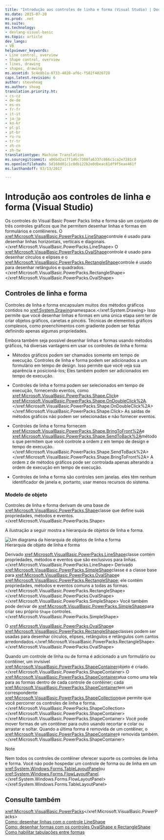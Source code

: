 ```yaml
---
title: "Introdução aos controles de linha e forma (Visual Studio) | Documentos do Microsoft"
ms.date: 2015-07-20
ms.prod: .net
ms.suite: 
ms.technology:
- devlang-visual-basic
ms.topic: article
dev_langs:
- VB
helpviewer_keywords:
- Line control, overview
- Shape control, overview
- lines, drawing
- shapes, drawing
ms.assetid: 5c4e8b1a-0733-4020-af6c-f582f4026728
caps.latest.revision: 6
author: stevehoag
ms.author: shoag
translation.priority.ht:
- cs-cz
- de-de
- es-es
- fr-fr
- it-it
- ja-jp
- ko-kr
- pl-pl
- pt-br
- ru-ru
- tr-tr
- zh-cn
- zh-tw
translationtype: Machine Translation
ms.sourcegitcommit: a06bd2a17f1d6c7308fa6337c866c1ca2e7281c0
ms.openlocfilehash: 5d168d01c1c0db122b2e0dbeac81df9f5eae461f
ms.lasthandoff: 03/13/2017

---
```

# <a name="introduction-to-the-line-and-shape-controls-visual-studio"></a>Introdução aos controles de linha e forma (Visual Studio)
Os controles do Visual Basic Power Packs linha e forma são um conjunto de três controles gráficos que lhe permitem desenhar linhas e formas em formulários e contêineres. O <xref:Microsoft.VisualBasic.PowerPacks.LineShape>controle é usado para desenhar linhas horizontais, verticais e diagonais.</xref:Microsoft.VisualBasic.PowerPacks.LineShape> O <xref:Microsoft.VisualBasic.PowerPacks.OvalShape>controle é usado para desenhar círculos e elipses e o <xref:Microsoft.VisualBasic.PowerPacks.RectangleShape>controle é usado para desenhar retângulos e quadrados.</xref:Microsoft.VisualBasic.PowerPacks.RectangleShape> </xref:Microsoft.VisualBasic.PowerPacks.OvalShape>  
  
## <a name="line-and-shape-controls"></a>Controles de linha e forma  
 Controles de linha e forma encapsulam muitos dos métodos gráficos contidos no <xref:System.Drawing>namespace.</xref:System.Drawing> Isso permite que você desenhar linhas e formas em uma única etapa sem ter de criar objetos gráficos, canetas e pincéis. Técnicas de elementos gráficos complexos, como preenchimentos com gradiente podem ser feitas definindo apenas algumas propriedades.  
  
 Embora também seja possível desenhar linhas e formas usando métodos gráficos, há diversas vantagens em usar os controles de linha e forma:  
  
-   Métodos gráficos podem ser chamados somente em tempo de execução. Controles de linha e forma podem ser adicionados a um formulário em tempo de design. Isso permite que você veja sua aparência e posicioná-los; Eles também podem ser adicionados em tempo de execução.  
  
-   Controles de linha e forma podem ser selecionados em tempo de execução, fornecendo eventos, como <xref:Microsoft.VisualBasic.PowerPacks.Shape.Click>e <xref:Microsoft.VisualBasic.PowerPacks.Shape.OnDoubleClick%2A>.</xref:Microsoft.VisualBasic.PowerPacks.Shape.OnDoubleClick%2A> </xref:Microsoft.VisualBasic.PowerPacks.Shape.Click> As saídas de métodos gráficos não podem ser selecionadas e não fornecer eventos.  
  
-   Controles de linha e forma fornecem <xref:Microsoft.VisualBasic.PowerPacks.Shape.BringToFront%2A>e <xref:Microsoft.VisualBasic.PowerPacks.Shape.SendToBack%2A>métodos que permitem que você controle a ordem z em tempo de design e tempo de execução.</xref:Microsoft.VisualBasic.PowerPacks.Shape.SendToBack%2A> </xref:Microsoft.VisualBasic.PowerPacks.Shape.BringToFront%2A> A ordem z de métodos gráficos pode ser controlada apenas alterando a ordem de execução em tempo de execução.  
  
-   Controles de linha e forma são controles sem janelas. eles têm nenhum identificador de janela e, portanto, usar menos recursos do sistema.  
  
### <a name="object-model"></a>Modelo de objeto  
 Controles de linha e forma derivam de uma base de <xref:Microsoft.VisualBasic.PowerPacks.Shape>classe que define suas propriedades, métodos e eventos.</xref:Microsoft.VisualBasic.PowerPacks.Shape>  
  
 A ilustração a seguir mostra a hierarquia de objetos de linha e forma.  
  
 ![Um diagrama da hierarquia de objetos de linha e forma](../../../visual-basic/developing-apps/windows-forms/media/lineshapeobject.png "LineShapeObject")  
Hierarquia de objeto de linha e forma  
  
 Derivado <xref:Microsoft.VisualBasic.PowerPacks.LineShape>classe contém propriedades, métodos e eventos que são exclusivos para linhas.</xref:Microsoft.VisualBasic.PowerPacks.LineShape> Derivado <xref:Microsoft.VisualBasic.PowerPacks.SimpleShape>classe é a classe base para <xref:Microsoft.VisualBasic.PowerPacks.OvalShape>e <xref:Microsoft.VisualBasic.PowerPacks.RectangleShape>; ele contém propriedades, métodos e eventos comuns a todas as formas.</xref:Microsoft.VisualBasic.PowerPacks.RectangleShape> </xref:Microsoft.VisualBasic.PowerPacks.OvalShape> </xref:Microsoft.VisualBasic.PowerPacks.SimpleShape> Você também pode derivar de <xref:Microsoft.VisualBasic.PowerPacks.SimpleShape>para criar seu próprio `Shape` controles.</xref:Microsoft.VisualBasic.PowerPacks.SimpleShape>  
  
 O <xref:Microsoft.VisualBasic.PowerPacks.OvalShape>e <xref:Microsoft.VisualBasic.PowerPacks.RectangleShape>classes podem ser usadas para desenhar círculos, elipses, retângulos e retângulos com cantos arredondados.</xref:Microsoft.VisualBasic.PowerPacks.RectangleShape> </xref:Microsoft.VisualBasic.PowerPacks.OvalShape>  
  
 Quando um controle de linha ou de forma é adicionado a um formulário ou contêiner, um invisível <xref:Microsoft.VisualBasic.PowerPacks.ShapeContainer>objeto é criado.</xref:Microsoft.VisualBasic.PowerPacks.ShapeContainer> O <xref:Microsoft.VisualBasic.PowerPacks.ShapeContainer>atua como uma tela para as formas dentro de cada controle de contêiner; cada <xref:Microsoft.VisualBasic.PowerPacks.ShapeContainer>tem um correspondente <xref:Microsoft.VisualBasic.PowerPacks.ShapeCollection>que permite que você percorrer os controles de linha e forma.</xref:Microsoft.VisualBasic.PowerPacks.ShapeCollection> </xref:Microsoft.VisualBasic.PowerPacks.ShapeContainer> </xref:Microsoft.VisualBasic.PowerPacks.ShapeContainer> Você pode mover formas de um contêiner para outro usando recortar e colar ou arrastar e soltar. Quando a última forma é removida de um contêiner, o <xref:Microsoft.VisualBasic.PowerPacks.ShapeContainer>é removida também.</xref:Microsoft.VisualBasic.PowerPacks.ShapeContainer>  
  
> [!NOTE]
>  Nem todos os controles de contêiner oferecer suporte os controles de linha e forma. Você não pode hospedar um controle de forma ou de linha em um <xref:System.Windows.Forms.TableLayoutPanel>ou <xref:System.Windows.Forms.FlowLayoutPanel>.</xref:System.Windows.Forms.FlowLayoutPanel> </xref:System.Windows.Forms.TableLayoutPanel>  
  
## <a name="see-also"></a>Consulte também  
 <xref:Microsoft.VisualBasic.PowerPacks></xref:Microsoft.VisualBasic.PowerPacks>   
 [Como: desenhar linhas com o controle LineShape](../../../visual-basic/developing-apps/windows-forms/how-to-draw-lines-with-the-lineshape-control-visual-studio.md)   
 [Como: desenhar formas com os controles OvalShape e RectangleShape](../../../visual-basic/developing-apps/windows-forms/how-to-draw-shapes-with-the-ovalshape-and-rectangleshape-controls.md)   
 [Como habilitar tabulações entre formas](../../../visual-basic/developing-apps/windows-forms/how-to-enable-tabbing-between-shapes-visual-studio.md)
